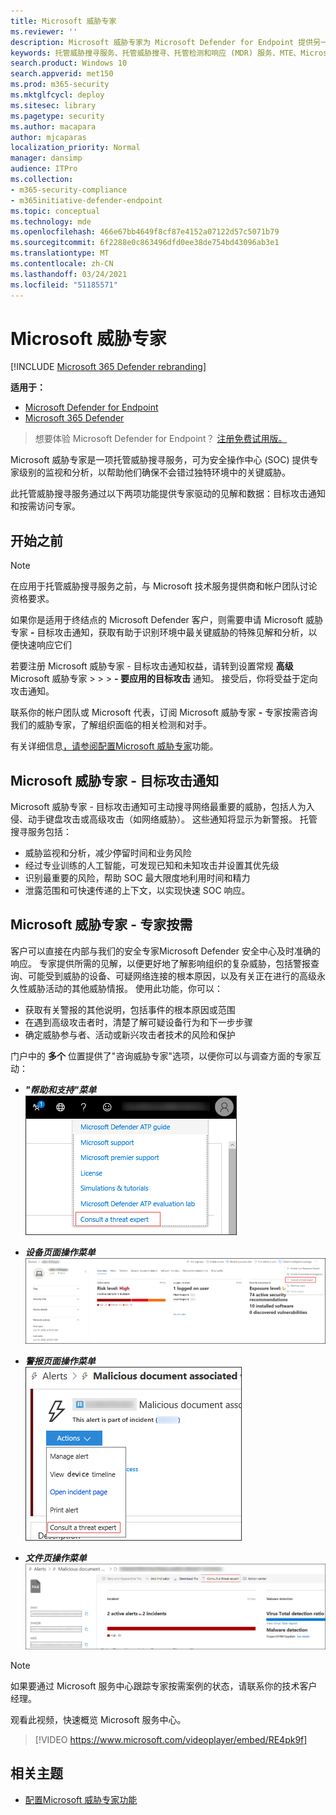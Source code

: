 ```yaml
---
title: Microsoft 威胁专家
ms.reviewer: ''
description: Microsoft 威胁专家为 Microsoft Defender for Endpoint 提供另一层专业技能。
keywords: 托管威胁搜寻服务、托管威胁搜寻、托管检测和响应 (MDR) 服务、MTE、Microsoft 威胁专家、MTE-TAN、目标攻击通知、目标攻击通知
search.product: Windows 10
search.appverid: met150
ms.prod: m365-security
ms.mktglfcycl: deploy
ms.sitesec: library
ms.pagetype: security
ms.author: macapara
author: mjcaparas
localization_priority: Normal
manager: dansimp
audience: ITPro
ms.collection:
- m365-security-compliance
- m365initiative-defender-endpoint
ms.topic: conceptual
ms.technology: mde
ms.openlocfilehash: 466e67bb4649f8cf87e4152a07122d57c5071b79
ms.sourcegitcommit: 6f2288e0c863496dfd0ee38de754bd43096ab3e1
ms.translationtype: MT
ms.contentlocale: zh-CN
ms.lasthandoff: 03/24/2021
ms.locfileid: "51185571"
---
```

# <a name="microsoft-threat-experts"></a>Microsoft 威胁专家

[!INCLUDE [Microsoft 365 Defender rebranding](../../includes/microsoft-defender.md)]

**适用于：**
- [Microsoft Defender for Endpoint](https://go.microsoft.com/fwlink/p/?linkid=2154037)
- [Microsoft 365 Defender](https://go.microsoft.com/fwlink/?linkid=2118804)

> 想要体验 Microsoft Defender for Endpoint？ [注册免费试用版。](https://www.microsoft.com/microsoft-365/windows/microsoft-defender-atp?ocid=docs-wdatp-exposedapis-abovefoldlink)


Microsoft 威胁专家是一项托管威胁搜寻服务，可为安全操作中心 (SOC) 提供专家级别的监视和分析，以帮助他们确保不会错过独特环境中的关键威胁。
  
此托管威胁搜寻服务通过以下两项功能提供专家驱动的见解和数据：目标攻击通知和按需访问专家。

## <a name="before-you-begin"></a>开始之前 
> [!NOTE]
> 在应用于托管威胁搜寻服务之前，与 Microsoft 技术服务提供商和帐户团队讨论资格要求。

如果你是适用于终结点的 Microsoft Defender 客户，则需要申请 Microsoft 威胁专家 **-** 目标攻击通知，获取有助于识别环境中最关键威胁的特殊见解和分析，以便快速响应它们

若要注册 Microsoft 威胁专家 - 目标攻击通知权益，请转到设置常规 **高级** Microsoft 威胁专家  >    >    >  **- 要应用的目标攻击** 通知。 接受后，你将受益于定向攻击通知。

联系你的帐户团队或 Microsoft 代表，订阅 Microsoft 威胁专家 **-** 专家按需咨询我们的威胁专家，了解组织面临的相关检测和对手。

有关详细信息[，请参阅配置Microsoft 威胁专家](https://docs.microsoft.com/microsoft-365/security/defender-endpoint/configure-microsoft-threat-experts#before-you-begin)功能。 

## <a name="microsoft-threat-experts---targeted-attack-notification"></a>Microsoft 威胁专家 - 目标攻击通知 
Microsoft 威胁专家 - 目标攻击通知可主动搜寻网络最重要的威胁，包括人为入侵、动手键盘攻击或高级攻击（如网络威胁）。 这些通知将显示为新警报。 托管搜寻服务包括：  
- 威胁监视和分析，减少停留时间和业务风险 
- 经过专业训练的人工智能，可发现已知和未知攻击并设置其优先级  
- 识别最重要的风险，帮助 SOC 最大限度地利用时间和精力 
- 泄露范围和可快速传递的上下文，以实现快速 SOC 响应。 
 
## <a name="microsoft-threat-experts---experts-on-demand"></a>Microsoft 威胁专家 - 专家按需
客户可以直接在内部与我们的安全专家Microsoft Defender 安全中心及时准确的响应。 专家提供所需的见解，以便更好地了解影响组织的复杂威胁，包括警报查询、可能受到威胁的设备、可疑网络连接的根本原因，以及有关正在进行的高级永久性威胁活动的其他威胁情报。 使用此功能，你可以：
- 获取有关警报的其他说明，包括事件的根本原因或范围 
- 在遇到高级攻击者时，清楚了解可疑设备行为和下一步步骤  
- 确定威胁参与者、活动或新兴攻击者技术的风险和保护 

门户中的 **多个** 位置提供了"咨询威胁专家"选项，以便你可以与调查方面的专家互动：

- <i>**"帮助和支持"菜单**</i><BR>
![MTE-EOD 菜单选项的屏幕截图](images/mte-eod-menu.png)

- <i>**设备页面操作菜单**</i><BR>
![MTE-EOD 设备页面操作菜单选项的屏幕截图](images/mte-eod-machines.png)

- <i>**警报页面操作菜单**</i><BR>
![MTE-EOD 警报页面操作菜单选项的屏幕截图](images/mte-eod-alerts.png)

- <i>**文件页操作菜单**</i><BR>
![MTE-EOD 文件页面操作菜单选项的屏幕截图](images/mte-eod-file.png)

> [!NOTE]
> 如果要通过 Microsoft 服务中心跟踪专家按需案例的状态，请联系你的技术客户经理。 

观看此视频，快速概览 Microsoft 服务中心。

>[!VIDEO https://www.microsoft.com/videoplayer/embed/RE4pk9f] 

   
## <a name="related-topic"></a>相关主题
- [配置Microsoft 威胁专家功能](configure-microsoft-threat-experts.md)
